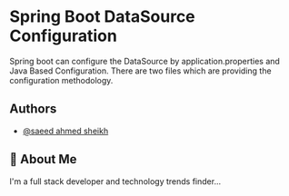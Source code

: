 
# Spring Boot DataSource Configuration

Spring boot can configure the DataSource by application.properties and Java Based Configuration. There are two files which are providing the configuration methodology.


## Authors

- [@saeed ahmed sheikh](https://github.com/Saeed-Ahmed-201)


## 🚀 About Me
I'm a full stack developer and technology trends finder...

